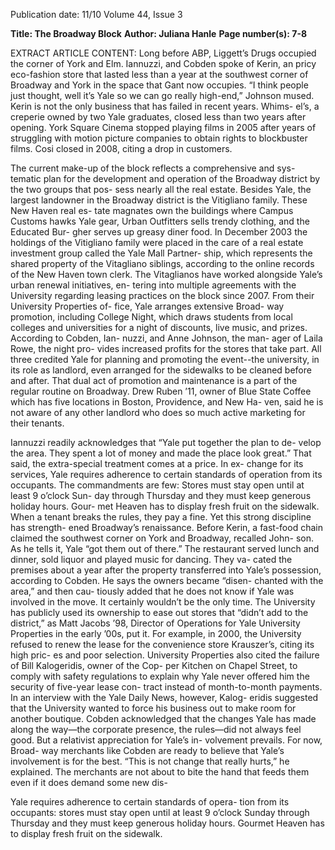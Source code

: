 Publication date: 11/10
Volume 44, Issue 3

**Title: The Broadway Block**
**Author: Juliana Hanle**
**Page number(s): 7-8**

EXTRACT ARTICLE CONTENT:
Long before ABP, Liggett’s Drugs occupied the corner of York and Elm.
Iannuzzi, and Cobden spoke of 
Kerin, an pricy eco-fashion store 
that lasted less than a year at the 
southwest corner of Broadway 
and York in the space that Gant 
now occupies. “I think people just 
thought, well it’s Yale so we can go 
really high-end,” Johnson mused. 
Kerin is not the only business that 
has failed in recent years. Whims-
el’s, a creperie owned by two Yale 
graduates, closed less than two years 
after opening. York Square Cinema 
stopped playing films in 2005 after 
years of struggling with motion 
picture companies to obtain rights 
to blockbuster films. Cosi closed 
in 2008, citing a drop in customers.

The current make-up of the block 
reflects a comprehensive and sys-
tematic plan for the development 
and operation of the Broadway 
district by the two groups that pos-
sess nearly all the real estate. Besides 
Yale, the largest landowner in the 
Broadway district is the Vitigliano 
family. These New Haven real es-
tate magnates own the buildings 
where Campus Customs hawks Yale 
gear, Urban Outfitters sells trendy 
clothing, and the Educated Bur-
gher serves up greasy diner food. 
In December 2003 the holdings of 
the Vitigliano family were placed in 
the care of a real estate investment 
group called the Yale Mall Partner-
ship, which represents the shared 
property of the Vitagliano siblings, 
according to the online records of 
the New Haven town clerk. The 
Vitaglianos have worked alongside 
Yale’s urban renewal initiatives, en-
tering into multiple agreements with 
the University regarding leasing 
practices on the block since 2007. 
From their University Properties of-
fice, Yale arranges extensive Broad-
way promotion, including College 
Night, which draws students from 
local colleges and universities for a 
night of discounts, live music, and 
prizes. According to Cobden, Ian-
nuzzi, and Anne Johnson, the man-
ager of Laila Rowe, the night pro-
vides increased profits for the stores 
that take part. All three credited 
Yale for planning and promoting 
the event--the university, in its role 
as landlord, even arranged for the 
sidewalks to be cleaned before and 
after. That dual act of promotion 
and maintenance is a part of the 
regular routine on Broadway. Drew 
Ruben ’11, owner of Blue State 
Coffee which has five locations in 
Boston, Providence, and New Ha-
ven, said he is not aware of any 
other landlord who does so much 
active marketing for their tenants.


Iannuzzi readily acknowledges that 
“Yale put together the plan to de-
velop the area. They spent a lot of 
money and made the place look 
great.” That said, the extra-special 
treatment comes at a price.  In ex-
change for its services, Yale requires 
adherence to certain standards of 
operation from its occupants. The 
commandments are few: Stores must 
stay open until at least 9 o’clock Sun-
day through Thursday and they must 
keep generous holiday hours. Gour-
met Heaven has to display fresh 
fruit on the sidewalk. When a tenant 
breaks the rules, they pay a fine. Yet 
this strong discipline has strength-
ened 
Broadway’s 
renaissance. 
Before Kerin, a fast-food chain 
claimed the southwest corner on 
York and Broadway, recalled John-
son. As he tells it, Yale “got them 
out of there.”  The restaurant served 
lunch and dinner, sold liquor and 
played music for dancing. They va-
cated the premises about a year after 
the property transferred into Yale’s 
possession, according to Cobden. 
He says the owners became “disen-
chanted with the area,” and then cau-
tiously added that he does not know 
if Yale was involved in the move. It 
certainly wouldn’t be the only time. 
The University has publicly used its 
ownership to ease out stores that 
“didn’t add to the district,” as Matt 
Jacobs ’98, Director of Operations 
for Yale University Properties in 
the early ’00s, put it. For example, 
in 2000, the University refused to 
renew the lease for the convenience 
store Krauszer’s, citing its high pric-
es and poor selection. University 
Properties also cited the failure of 
Bill Kalogeridis, owner of the Cop-
per Kitchen on Chapel Street, to 
comply with safety regulations to 
explain why Yale never offered him 
the security of five-year lease con-
tract instead of month-to-month 
payments. In an interview with the 
Yale Daily News, however, Kalog-
eridis suggested that the University 
wanted to force his business out to 
make room for another boutique. 
Cobden acknowledged that the 
changes Yale has made along the 
way—the corporate presence, the 
rules—did not always feel good. But 
a relativist appreciation for Yale’s in-
volvement prevails. For now, Broad-
way merchants like Cobden are ready 
to believe that Yale’s involvement 
is for the best. “This is not change 
that really hurts,” he explained. 
The merchants are not about to 
bite the hand that feeds them even 
if it does demand some new dis-


Yale requires adherence to certain standards of opera-
tion from its occupants: stores must stay open until at 
least 9 o’clock Sunday through Thursday and they must 
keep generous holiday hours. Gourmet Heaven has to 
display fresh fruit on the sidewalk.